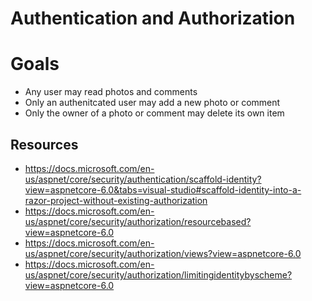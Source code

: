 # Authentication and Authorization

# Goals

- Any user may read photos and comments
- Only an authenitcated user may add a new photo or comment
- Only the owner of a photo or comment may delete its own item

## Resources

- https://docs.microsoft.com/en-us/aspnet/core/security/authentication/scaffold-identity?view=aspnetcore-6.0&tabs=visual-studio#scaffold-identity-into-a-razor-project-without-existing-authorization
- https://docs.microsoft.com/en-us/aspnet/core/security/authorization/resourcebased?view=aspnetcore-6.0
- https://docs.microsoft.com/en-us/aspnet/core/security/authorization/views?view=aspnetcore-6.0
- https://docs.microsoft.com/en-us/aspnet/core/security/authorization/limitingidentitybyscheme?view=aspnetcore-6.0